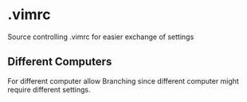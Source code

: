 # .vimrc
Source controlling .vimrc for easier exchange of settings
## Different Computers
For different computer allow Branching since different computer might require
different settings. 
